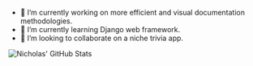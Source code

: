 - 🔭 I’m currently working on more efficient and visual documentation methodologies.
- 🌱 I’m currently learning Django web framework.
- 👯 I’m looking to collaborate on a niche trivia app.

![Nicholas' GitHub Stats](https://github-readme-stats.vercel.app/api?username=ncarsner&theme=highcontrast&show_icons=true&hide_border=false&count_private=true)

<!--
![Nicholas' GitHub Streak](https://github-readme-streak-stats.herokuapp.com/?user=ncarsner&theme=highcontrast&hide_border=false)

![Nicholas' Top Languages](https://github-readme-stats.vercel.app/api/top-langs/?username=ncarsner&theme=highcontrast&show_icons=true&hide_border=false&layout=compact)

**ncarsner/ncarsner** is a ✨ _special_ ✨ repository because its `README.md` (this file) appears on your GitHub profile.

Here are some ideas to get you started:

- 🔭 I’m currently working on ...
- 🌱 I’m currently learning ...
- 👯 I’m looking to collaborate on ...
- 🤔 I’m looking for help with ...
- 💬 Ask me about ...
- 📫 How to reach me: ...
- 😄 Pronouns: ...
- ⚡ Fun fact: ...
-->
